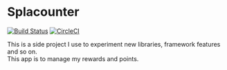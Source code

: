 # Splacounter

[![Build Status](https://app.bitrise.io/app/4747c31985fda043/status.svg?token=qTpjak6u8u3acG3sKJlyZw&branch=master)](https://app.bitrise.io/app/4747c31985fda043)
[![CircleCI](https://circleci.com/gh/kseito/Splacounter.svg?style=svg)](https://circleci.com/gh/kseito/Splacounter)

This is a side project I use to experiment new libraries, framework features and so on.  
This app is to manage my rewards and points.
